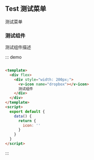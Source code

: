 ## Test 测试菜单

测试菜单

### 测试组件

测试组件描述

::: demo

```html

<template>
  <div flex>
    <div style="width: 200px;">
      <v-icon name="dropbox"></v-icon>
      测试组件
    </div>
  </div>
</template>
<script>
  export default {
    data() {
      return {
        icon: ''
      }
    }
  }
</script>
```

:::
